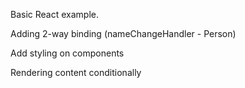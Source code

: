 Basic React example.

Adding 2-way binding (nameChangeHandler - Person)

Add styling on components

Rendering content conditionally